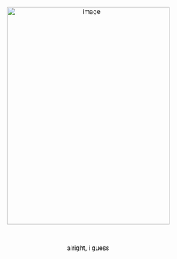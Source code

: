 <p align=center>
<img width="375" height="500" alt="image" src="https://github.com/user-attachments/assets/b8dc9824-d923-4a58-be16-64abbdebd14f" />
</p>
<br>
<p align=center>
  alright, i guess
</p>
